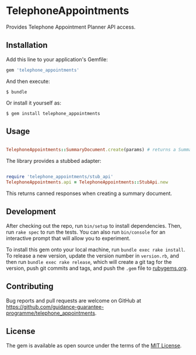 # TelephoneAppointments

Provides Telephone Appointment Planner API access.

## Installation

Add this line to your application's Gemfile:

```ruby
gem 'telephone_appointments'
```

And then execute:

    $ bundle

Or install it yourself as:

    $ gem install telephone_appointments

## Usage

```ruby

TelephoneAppointments::SummaryDocument.create(params) # returns a Summary Document

```

The library provides a stubbed adapter:

```ruby

require 'telephone_appointments/stub_api'
TelephoneAppointments.api = TelephoneAppointments::StubApi.new

```

This returns canned responses when creating a summary document.

## Development

After checking out the repo, run `bin/setup` to install dependencies. Then, run
`rake spec` to run the tests. You can also run `bin/console` for an interactive
prompt that will allow you to experiment.

To install this gem onto your local machine, run `bundle exec rake install`. To
release a new version, update the version number in `version.rb`, and then run
`bundle exec rake release`, which will create a git tag for the version, push
git commits and tags, and push the `.gem` file to
[rubygems.org](https://rubygems.org).

## Contributing

Bug reports and pull requests are welcome on GitHub at
https://github.com/guidance-guarantee-programme/telephone_appointments.


## License

The gem is available as open source under the terms of the 
[MIT License](http://opensource.org/licenses/MIT).

